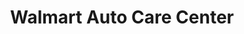 ---
title: "Walmart Auto Care Center"
url: /west-union/walmart-auto-care-center/
shop: car repair
---